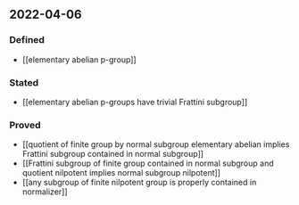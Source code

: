 ## 2022-04-06
### Defined
- [[elementary abelian p-group]]
### Stated
- [[elementary abelian p-groups have trivial Frattini subgroup]]
### Proved
- [[quotient of finite group by normal subgroup elementary abelian implies Frattini subgroup contained in normal subgroup]]
- [[Frattini subgroup of finite group contained in normal subgroup and quotient nilpotent implies normal subgroup nilpotent]]
- [[any subgroup of finite nilpotent group is properly contained in normalizer]]